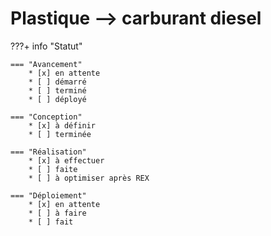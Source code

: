# Plastique --> carburant diesel

???+ info "Statut"

    === "Avancement"
        * [x] en attente
        * [ ] démarré
        * [ ] terminé
        * [ ] déployé

    === "Conception"
        * [x] à définir
        * [ ] terminée

    === "Réalisation"
        * [x] à effectuer
        * [ ] faite
        * [ ] à optimiser après REX

    === "Déploiement"
        * [x] en attente
        * [ ] à faire
        * [ ] fait